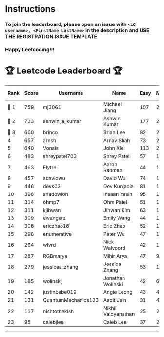 # Instructions
### To join the leaderboard, please open an issue with `<LC username>, <FirstName LastName>` in the description and USE THE REGISTRATION ISSUE TEMPLATE
### Happy Leetcoding!!!


# 🏆 Leetcode Leaderboard 🏆

| Rank | Score | Username       | Name | Easy | Medium | Hard | Problems Solved |
|------|----------------|-----------------|-------------------|--------------|--------------|--------------|--------------|
| 🥇 1 | 759 | mj3061 | Michael Jiang | 107 | 263 | 42 | 412 |
| 🥈 2 | 733 | ashwin_a_kumar | Ashwin Kumar | 177 | 248 | 20 | 445 |
| 🥉 3 | 660 | brinco | Brian Lee | 82 | 244 | 30 | 356 |
| 4 | 657 | arnsh | Arnav Shah | 73 | 214 | 52 | 339 |
| 5 | 640 | Vonais | John Xie | 113 | 217 | 31 | 361 |
| 6 | 483 | shreypatel703 | Shrey Patel | 57 | 186 | 18 | 261 |
| 7 | 463 | Flytre | Aaron Rahman | 44 | 148 | 41 | 233 |
| 8 | 457 | adavidwu | David Wu | 74 | 151 | 27 | 252 |
| 9 | 446 | devk03 | Dev Kunjadia | 81 | 169 | 9 | 259 |
| 10 | 398 | shadowion | Ihsaan Yasin | 95 | 123 | 19 | 237 |
| 11 | 314 | ohmp7 | Ohm Patel | 51 | 115 | 11 | 177 |
| 12 | 311 | kjihwan | Jihwan Kim | 63 | 103 | 14 | 180 |
| 13 | 309 | ewangerz | Emily Wang | 44 | 104 | 19 | 167 |
| 14 | 306 | ericzhao16 | Eric Zhao | 52 | 115 | 8 | 175 |
| 15 | 298 | enumerative | Peter Wu | 47 | 106 | 13 | 166 |
| 16 | 294 | wlvrd | Nick Walvoord | 42 | 117 | 6 | 165 |
| 17 | 287 | RGBmarya | Mihir Arya | 47 | 93 | 18 | 158 |
| 18 | 279 | jessicaa_zhang | Jessica Zhang | 53 | 104 | 6 | 163 |
| 19 | 185 | wolinskij | Jonathan Wolinski | 42 | 67 | 3 | 112 |
| 20 | 142 | justinbabe019 | Angie Leong | 43 | 45 | 3 | 91 |
| 21 | 131 | QuantumMechanics123 | Aadit Jain | 31 | 41 | 6 | 78 |
| 22 | 117 | nishtothekish | Nikhil Vaidyanathan | 25 | 25 | 14 | 64 |
| 23 | 95 | calebjlee | Caleb Lee | 37 | 29 | 0 | 66 |
---
